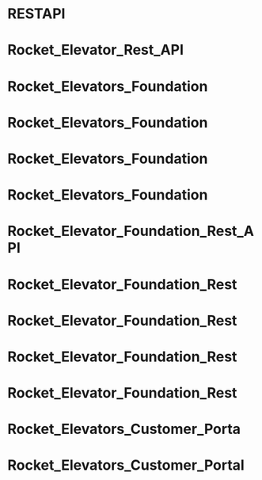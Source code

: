 # RESTAPI
# Rocket_Elevator_Rest_API
# Rocket_Elevators_Foundation
# Rocket_Elevators_Foundation
# Rocket_Elevators_Foundation
# Rocket_Elevators_Foundation
# Rocket_Elevator_Foundation_Rest_API
# Rocket_Elevator_Foundation_Rest
# Rocket_Elevator_Foundation_Rest
# Rocket_Elevator_Foundation_Rest
# Rocket_Elevator_Foundation_Rest
# Rocket_Elevators_Customer_Porta
# Rocket_Elevators_Customer_Portal
